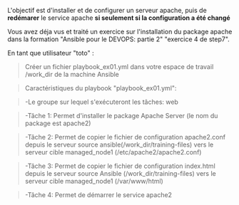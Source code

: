 
L'objectif est d'installer et de configurer un serveur apache, puis de **redémarer** le service apache **si seulement si la configuration a été changé**

Vous avez déja vus et traité un exercice sur l'installation du package apache dans la formation "Ansible pour le DEVOPS: partie 2" "exercice 4 de step7".

En tant que utilisateur "toto" : 

> Créer un fichier playbook_ex01.yml dans votre espace de travail /work_dir de la machine Ansible

> Caractéristiques du playbook "playbook_ex01.yml":

> -Le groupe sur lequel s'exécuteront les tâches: web

> -Tâche 1: Permet d'installer le package Apache Server (le nom du package est apache2)

> -Tâche 2: Permet de copier le fichier de configuration apache2.conf depuis le serveur source ansible(/work_dir/training-files) vers le serveur cible managed_node1 (/etc/apache2/apache2.conf)

> -Tâche 3: Permet de copier le fichier de configuration index.html depuis le serveur source Ansible (/work_dir/training-files) vers le serveur cible managed_node1 (/var/www/html)

> -Tâche 4: Permet de démarrer le service apache2
